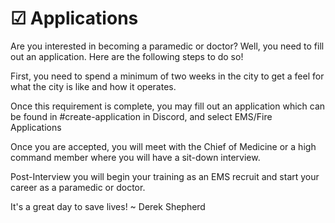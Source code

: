 # ☑ Applications

Are you interested in becoming a paramedic or doctor? Well, you need to fill out an application. Here are the following steps to do so!

First, you need to spend a minimum of two weeks in the city to get a feel for what the city is like and how it operates.

Once this requirement is complete, you may fill out an application which can be found in #create-application in Discord, and select EMS/Fire Applications

Once you are accepted, you will meet with the Chief of Medicine or a high command member where you will have a sit-down interview.

Post-Interview you will begin your training as an EMS recruit and start your career as a paramedic or doctor.&#x20;

It's a great day to save lives! \~ Derek Shepherd
